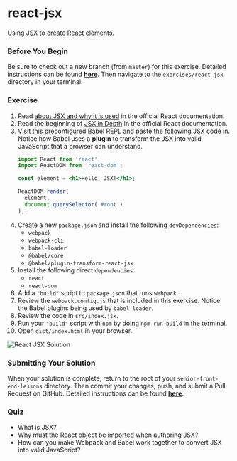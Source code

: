 # react-jsx

Using JSX to create React elements.

### Before You Begin

Be sure to check out a new branch (from `master`) for this exercise. Detailed instructions can be found [**here**](../../guides/before-each-exercise.md). Then navigate to the `exercises/react-jsx` directory in your terminal.

### Exercise

1. Read [about JSX and why it is used](https://reactjs.org/docs/introducing-jsx.html) in the official React documentation.
2. Read the beginning of [JSX in Depth](https://reactjs.org/docs/jsx-in-depth.html) in the official React documentation.
3. Visit [this preconfigured Babel REPL](https://babeljs.io/repl#?babili=false&browsers=&build=&builtIns=usage&spec=false&loose=false&code_lz=Q&debug=false&forceAllTransforms=false&shippedProposals=false&circleciRepo=&evaluate=false&fileSize=false&timeTravel=false&sourceType=module&lineWrap=false&presets=&prettier=true&targets=&version=7.4.4&externalPlugins=%40babel%2Fplugin-transform-react-jsx%407.3.0) and paste the following JSX code in. Notice how Babel uses a **plugin** to transform the JSX into valid JavaScript that a browser can understand.
    ```jsx
    import React from 'react';
    import ReactDOM from 'react-dom';

    const element = <h1>Hello, JSX!</h1>;

    ReactDOM.render(
      element,
      document.querySelector('#root')
    );
    ```
4. Create a new `package.json` and install the following `devDependencies`:
    - `webpack`
    - `webpack-cli`
    - `babel-loader`
    - `@babel/core`
    - `@babel/plugin-transform-react-jsx`
5. Install the following direct `dependencies`:
    - `react`
    - `react-dom`
6. Add a `"build"` script to `package.json` that runs `webpack`.
7. Review the `webpack.config.js` that is included in this exercise. Notice the Babel plugins being used by `babel-loader`.
8. Review the code in `src/index.jsx`.
9. Run your `"build"` script with `npm` by doing `npm run build` in the terminal.
10. Open `dist/index.html` in your browser.

![React JSX Solution](react-jsx-solution.png)

### Submitting Your Solution

When your solution is complete, return to the root of your `senior-front-end-lessons` directory. Then commit your changes, push, and submit a Pull Request on GitHub. Detailed instructions can be found [**here**](../../guides/after-each-exercise.md).

### Quiz

- What is JSX?
- Why must the React object be imported when authoring JSX?
- How can you make Webpack and Babel work together to convert JSX into valid JavaScript?
